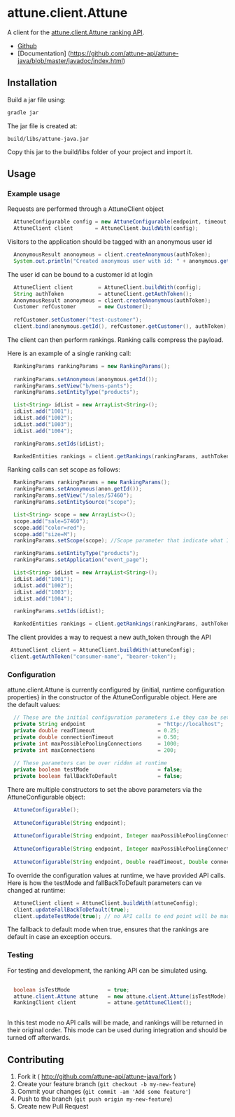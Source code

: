 # attune.client.Attune

A client for the [attune.client.Attune ranking API](http://attune.co/).

* [Github](https://github.com/attune-api/attune-java)
* [Documentation] (https://github.com/attune-api/attune-java/blob/master/javadoc/index.html)

## Installation

Build a jar file using:
```groovy
gradle jar
```

The jar file is created at:
```
build/libs/attune-java.jar
```

Copy this jar to the build/libs folder of your project and import it.

## Usage

### Example usage

Requests are performed through a AttuneClient object
```java
  AttuneConfigurable config = new AttuneConfigurable(endpoint, timeout, clientId, clientSecret);
  AttuneClient client       = AttuneClient.buildWith(config);
  ```

Visitors to the application should be tagged with an anonymous user id
```java
  AnonymousResult anonoymous = client.createAnonymous(authToken);
  System.out.println("Created anonymous user with id: " + anonymous.getId());
```

The user id can be bound to a customer id at login
```java
  AttuneClient client        = AttuneClient.buildWith(config);
  String authToken           = attuneClient.getAuthToken();
  AnonymousResult anonoymous = client.createAnonymous(authToken);
  Customer refCustomer       = new Customer();
  
  refCustomer.setCustomer("test-customer");
  client.bind(anonymous.getId(), refCustomer.getCustomer(), authToken);
```
The client can then perform rankings. Ranking calls compress the payload.

Here is an example of a single ranking call:
```java
  RankingParams rankingParams = new RankingParams();
  
  rankingParams.setAnonymous(anonymous.getId());
  rankingParams.setView("b/mens-pants");
  rankingParams.setEntityType("products");

  List<String> idList = new ArrayList<String>();
  idList.add("1001");
  idList.add("1002");
  idList.add("1003");
  idList.add("1004");

  rankingParams.setIds(idList);

  RankedEntities rankings = client.getRankings(rankingParams, authToken);
```

Ranking calls can set scope as follows:
```java
  RankingParams rankingParams = new RankingParams();
  rankingParams.setAnonymous(anon.getId());
  rankingParams.setView("/sales/57460");
  rankingParams.setEntitySource("scope");

  List<String> scope = new ArrayList<>();
  scope.add("sale=57460");
  scope.add("color=red");
  scope.add("size=M");
  rankingParams.setScope(scope); //Scope parameter that indicate what IDs to retrieve

  rankingParams.setEntityType("products");
  rankingParams.setApplication("event_page");

  List<String> idList = new ArrayList<String>();
  idList.add("1001");
  idList.add("1002");
  idList.add("1003");
  idList.add("1004");

  rankingParams.setIds(idList);

  RankedEntities rankings = client.getRankings(rankingParams, authToken);
```

The client provides a way to request a new auth_token through the API
```java
 AttuneClient client = AttuneClient.buildWith(attuneConfig);
 client.getAuthToken("consumer-name", "bearer-token");
```

### Configuration

attune.client.Attune is currently configured by {initial, runtime configuration properties} in the constructor of the AttuneConfigurable object. Here are the default values:
``` java
  // These are the initial configuration parameters i.e they can be set only once
  private String endpoint                       = "http://localhost";
  private double readTimeout                    = 0.25;
  private double connectionTimeout              = 0.50;
  private int maxPossiblePoolingConnections     = 1000;
  private int maxConnections                    = 200;
  
  // These parameters can be over ridden at runtime
  private boolean testMode                      = false;
  private boolean fallBackToDefault             = false;
```
There are multiple constructors to set the above parameters via the AttuneConfigurable object:

```java
  AttuneConfigurable();
  
  AttuneConfigurable(String endpoint);
  
  AttuneConfigurable(String endpoint, Integer maxPossiblePoolingConnections, Integer maxConnections, Double readTimeout, Double connectionTimeout);
  
  AttuneConfigurable(String endpoint, Integer maxPossiblePoolingConnections, Integer maxConnections);
  
  AttuneConfigurable(String endpoint, Double readTimeout, Double connectionTimeout);
```

To override the configuration values at runtime, we have provided API calls. Here is how the testMode and fallBackToDefault parameters can ve changed at runtime:
``` java
  AttuneClient client = AttuneClient.buildWith(attuneConfig);
  client.updateFallBackToDefault(true);
  client.updateTestMode(true); // no API calls to end point will be made, and rankings will be returned in their original order
```
The fallback to default mode when true, ensures that the rankings are default in case an exception occurs.

### Testing

For testing and development, the ranking API can be simulated using.

``` java
  
  boolean isTestMode            = true;
  attune.client.Attune attune   = new attune.client.Attune(isTestMode);
  RankingClient client          = attune.getAttuneClient();
  
```

In this test mode no API calls will be made, and rankings will be returned in their original order. This mode can be used during integration and should be turned off afterwards.


## Contributing

1. Fork it ( http://github.com/attune-api/attune-java/fork )
2. Create your feature branch (`git checkout -b my-new-feature`)
3. Commit your changes (`git commit -am 'Add some feature'`)
4. Push to the branch (`git push origin my-new-feature`)
5. Create new Pull Request
